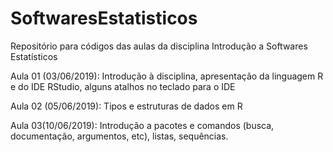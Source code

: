 # SoftwaresEstatisticos

Repositório para códigos das aulas da disciplina Introdução a Softwares Estatísticos

Aula 01 (03/06/2019): Introdução à disciplina, apresentação da linguagem R e do IDE RStudio, alguns atalhos no teclado para o IDE

Aula 02 (05/06/2019): Tipos e estruturas de dados em R

Aula 03(10/06/2019): Introdução a pacotes e comandos (busca, documentação, argumentos, etc), listas, sequências.
